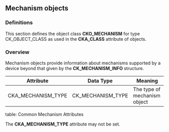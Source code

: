 ## Mechanism objects

### Definitions

This section defines the object class **CKO_MECHANISM** for type
CK_OBJECT_CLASS as used in the **CKA_CLASS** attribute of objects.

### Overview

Mechanism objects provide information about mechanisms supported by a device
beyond that given by the **CK_MECHANISM_INFO** structure.

| Attribute          | Data Type         | Meaning                        |
|--------------------|-------------------|--------------------------------|
| CKA_MECHANISM_TYPE | CK_MECHANISM_TYPE | The type of mechanism object   |
table: Common Mechanism Attributes

The **CKA_MECHANISM_TYPE** attribute may not be set.
